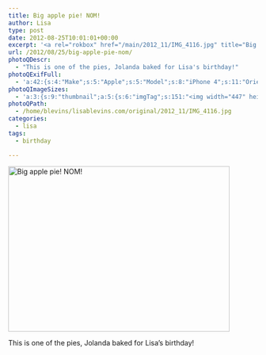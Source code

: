```yaml
---
title: Big apple pie! NOM!
author: Lisa
type: post
date: 2012-08-25T10:01:01+00:00
excerpt: '<a rel="rokbox" href="/main/2012_11/IMG_4116.jpg" title="Big apple pie! NOM!"><img width="447" height="334" alt="Big apple pie! NOM!" src="/thumbnail/2012_11/IMG_4116.jpg" class="photoQexcerpt photoQLinkImg" /></a>'
url: /2012/08/25/big-apple-pie-nom/
photoQDescr:
  - "This is one of the pies, Jolanda baked for Lisa's birthday!"
photoQExifFull:
  - 'a:42:{s:4:"Make";s:5:"Apple";s:5:"Model";s:8:"iPhone 4";s:11:"Orientation";s:17:"1: Normal (0 deg)";s:11:"xResolution";s:26:"72 dots per ResolutionUnit";s:11:"yResolution";s:26:"72 dots per ResolutionUnit";s:14:"ResolutionUnit";s:4:"Inch";s:8:"Software";s:5:"5.1.1";s:8:"DateTime";s:19:"2012:08:25 11:01:01";s:12:"ExposureTime";s:8:"1/15 sec";s:7:"FNumber";s:5:"f/2.8";s:15:"ExposureProgram";s:7:"Program";s:15:"ISOSpeedRatings";s:3:"800";s:11:"ExifVersion";s:12:"version 2.21";s:16:"DateTimeOriginal";s:19:"2012:08:25 11:01:01";s:17:"DateTimedigitized";s:19:"2012:08:25 11:01:01";s:17:"ShutterSpeedValue";s:8:"1/15 sec";s:13:"ApertureValue";s:5:"f/2.8";s:15:"BrightnessValue";s:16:"-0.8065447545717";s:12:"MeteringMode";s:13:"Multi-Segment";s:5:"Flash";s:8:"No Flash";s:11:"FocalLength";s:7:"3.85 mm";s:15:"SubjectLocation";s:4:"1295";s:15:"FlashPixVersion";s:9:"version 1";s:10:"ColorSpace";s:4:"sRGB";s:14:"ExifImageWidth";s:11:"2592 pixels";s:15:"ExifImageHeight";s:11:"1936 pixels";s:13:"SensingMethod";s:35:"Unknown: One Chip Color Area Sensor";s:12:"ExposureMode";s:1:"0";s:12:"WhiteBalance";s:1:"0";s:16:"SceneCaptureMode";s:1:"0";s:9:"Sharpness";s:1:"1";s:20:"FocalLength35mmEquiv";s:0:"";s:7:"NumTags";s:1:"9";s:18:"Latitude Reference";s:1:"N";s:8:"Latitude";s:15:"52.374833333333";s:19:"Longitude Reference";s:1:"E";s:9:"Longitude";s:15:"6.0091666666667";s:18:"Altitude Reference";s:15:"Above Sea Level";s:8:"Altitude";s:16:"20.988399071926m";s:4:"Time";s:8:"0.85:1:9";s:17:"ImageDirectionRef";s:1:"T";s:14:"ImageDirection";s:15:"275.46638655462";}'
photoQImageSizes:
  - 'a:3:{s:9:"thumbnail";a:5:{s:6:"imgTag";s:151:"<img width="447" height="334" alt="Big apple pie! NOM!" src="/thumbnail/2012_11/IMG_4116.jpg" class="PhotoQImg" />";s:6:"imgUrl";s:68:"/thumbnail/2012_11/IMG_4116.jpg";s:7:"imgPath";s:71:"/home/blevins/lisablevins.com/thumbnail/2012_11/IMG_4116.jpg";s:8:"imgWidth";s:3:"447";s:9:"imgHeight";s:3:"334";}s:4:"main";a:5:{s:6:"imgTag";s:146:"<img width="700" height="523" alt="Big apple pie! NOM!" src="/main/2012_11/IMG_4116.jpg" class="PhotoQImg" />";s:6:"imgUrl";s:63:"/main/2012_11/IMG_4116.jpg";s:7:"imgPath";s:66:"/home/blevins/lisablevins.com/main/2012_11/IMG_4116.jpg";s:8:"imgWidth";s:3:"700";s:9:"imgHeight";s:3:"523";}s:8:"original";a:5:{s:6:"imgTag";s:152:"<img width="2592" height="1936" alt="Big apple pie! NOM!" src="/original/2012_11/IMG_4116.jpg" class="PhotoQImg" />";s:6:"imgUrl";s:67:"/original/2012_11/IMG_4116.jpg";s:7:"imgPath";s:70:"/home/blevins/lisablevins.com/original/2012_11/IMG_4116.jpg";s:8:"imgWidth";s:4:"2592";s:9:"imgHeight";s:4:"1936";}}'
photoQPath:
  - /home/blevins/lisablevins.com/original/2012_11/IMG_4116.jpg
categories:
  - lisa
tags:
  - birthday

---
```

<a rel="lightbox" href="/main/2012_11/IMG_4116.jpg" title="Big apple pie! NOM!"><img width="447" height="334" alt="Big apple pie! NOM!" src="/thumbnail/2012_11/IMG_4116.jpg" class="photoQcontent photoQLinkImg" /></a>

<div class="photoQDescr">
  This is one of the pies, Jolanda baked for Lisa&#8217;s birthday!
</div>